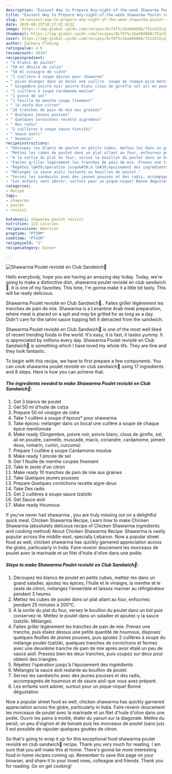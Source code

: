 ```yaml
---
description: "Easiest Way to Prepare Any-night-of-the-week Shawarma Poulet revisité en Club Sandwich🥪"
title: "Easiest Way to Prepare Any-night-of-the-week Shawarma Poulet revisité en Club Sandwich🥪"
slug: 14-easiest-way-to-prepare-any-night-of-the-week-shawarma-poulet-revisite-en-club-sandwich
date: 2020-08-25T10:27:01.613Z
image: https://img-global.cpcdn.com/recipes/8cf8f5c1ba40d868/751x532cq70/shawarma-poulet-revisite-en-club-sandwich🥪-photo-principale-de-la-recette.jpg
thumbnail: https://img-global.cpcdn.com/recipes/8cf8f5c1ba40d868/751x532cq70/shawarma-poulet-revisite-en-club-sandwich🥪-photo-principale-de-la-recette.jpg
cover: https://img-global.cpcdn.com/recipes/8cf8f5c1ba40d868/751x532cq70/shawarma-poulet-revisite-en-club-sandwich🥪-photo-principale-de-la-recette.jpg
author: Zachary Fleming
ratingvalue: 4.6
reviewcount: 30347
recipeingredient:
- "3 blancs de poulet"
- "50 ml dhuile de colza"
- "50 ml vinaigre de cidre"
- "1 cuillère à soupe dpices pour shawarma"
- " pices mlanger dans un bocal une cuillre  soupe de chaque pice mentionne"
- " Gingembre poivre noir poivre blanc clous de girofle sel ail en poudre cannelle muscade macis coriandre cardamome piment doux romarin cumin curcuma"
- "1 cuillère à soupe Cardamome moulue"
- "1 pince de sel"
- "1 feuille de menthe coupe finement"
- " le zeste dun citron"
- "10 tranches de pain de mie aux graines"
- " Quelques jeunes pousses"
- " Quelques cornichons recette aigredoux"
- " Des radis"
- "2 cuillères à soupe sauce tzatziki"
- " Sauce aioli"
- " Houmous"
recipeinstructions:
- "Découpez les blancs de poulet en petits cubes, mettez-les dans un grand saladier, ajoutez les épices, l&#39;huile et le vinaigre, la menthe et le zeste de citron, mélangez l&#39;ensemble et laissez mariner au réfrigérateur pendant 3 heures."
- "Mettez les cubes de poulet dans un plat allant au four, enfournez pendant 25 minutes à 200°C."
- "A la sortie du plat du four, versez le bouillon du poulet dans un bol puis conservez-le. Mettez le poulet dans un saladier et ajoutez-y la sauce tzatziki. Mélangez."
- "Faites griller légèrement les tranches de pain de mie. Prenez une tranche, puis étalez dessus une petite quantité de houmous, disposez quelques feuilles de jeunes pousses, puis ajoutez 2 cuillères à soupe du mélange poulet-tzatziki, quelques tranches de cornichons et fermez avec une deuxième tranche de pain de mie après avoir étalé un peu de sauce aioli. Pressez bien les deux tranches, puis coupez sur deux pour obtenir des triangles."
- "Répétez l&#39;opération jusqu&#39;à l&#39;épuisement des ingrédients."
- "Mélangez la sauce aioli restante au bouillon de poulet."
- "Servez les sandwichs avec des jeunes pousses et des radis, accompagnés de houmous et de sauce aioli que vous avez préparé."
- "Les enfants vont adorer, surtout pour un pique-nique! Bonne dégustation"
categories:
- Recipe
tags:
- shawarma
- poulet
- revisit

katakunci: shawarma poulet revisit 
nutrition: 123 calories
recipecuisine: American
preptime: "PT39M"
cooktime: "PT42M"
recipeyield: "1"
recipecategory: Dinner

---
```



![Shawarma Poulet revisité en Club Sandwich🥪](https://img-global.cpcdn.com/recipes/8cf8f5c1ba40d868/751x532cq70/shawarma-poulet-revisite-en-club-sandwich🥪-photo-principale-de-la-recette.jpg)

Hello everybody, hope you are having an amazing day today. Today, we're going to make a distinctive dish, shawarma poulet revisité en club sandwich🥪. It is one of my favorites. This time, I'm gonna make it a little bit tasty. This will be really delicious.

Shawarma Poulet revisité en Club Sandwich🥪.. Faites griller légèrement les tranches de pain de mie. Shawarma is a Levantine Arab meat preparation, where meat is placed on a spit and may be grilled for as long as a day. Didn&#39;t care for the tahini sauce topping felt it detracted from the sandwich.

Shawarma Poulet revisité en Club Sandwich🥪 is one of the most well liked of recent trending foods in the world. It's easy, it is fast, it tastes yummy. It is appreciated by millions every day. Shawarma Poulet revisité en Club Sandwich🥪 is something which I have loved my whole life. They are fine and they look fantastic.


To begin with this recipe, we have to first prepare a few components. You can cook shawarma poulet revisité en club sandwich🥪 using 17 ingredients and 8 steps. Here is how you can achieve that.

<!--inarticleads1-->

##### The ingredients needed to make Shawarma Poulet revisité en Club Sandwich🥪:

1. Get 3 blancs de poulet
1. Get 50 ml d&#39;huile de colza
1. Prepare 50 ml vinaigre de cidre
1. Take 1 cuillère à soupe d&#39;épices* pour shawarma
1. Take  épices: mélanger dans un bocal une cuillère à soupe de chaque épice mentionnée
1. Make ready  (Gingembre, poivre noir, poivre blanc, clous de girofle, sel, ail en poudre, cannelle, muscade, macis, coriandre, cardamome, piment doux, romarin, cumin, curcuma)
1. Prepare 1 cuillère à soupe Cardamome moulue
1. Make ready 1 pincée de sel
1. Get 1 feuille de menthe coupée finement
1. Take  le zeste d&#39;un citron
1. Make ready 10 tranches de pain de mie aux graines
1. Take  Quelques jeunes pousses
1. Prepare  Quelques cornichons recette aigre-doux
1. Take  Des radis
1. Get 2 cuillères à soupe sauce tzatziki
1. Get  Sauce aioli
1. Make ready  Houmous


If you&#39;ve never had shawarma , you are truly missing out on a delightful quick meal. Chicken Shawarma Recipe, Learn how to make Chicken Shawarma (absolutely delicious recipe of Chicken Shawarma ingredients and cooking method) About Chicken Shawarma Recipe: Shawarma is vastly popular across the middle-east, specially Lebanon. Now a popular street food as well, chicken shawarma has quickly garnered appreciation across the globe, particularly in India. Faire revenir doucement les morceaux de poulet avec la marinade et un filet d&#39;huile d&#39;olive dans une poêle. 

<!--inarticleads2-->

##### Steps to make Shawarma Poulet revisité en Club Sandwich🥪:

1. Découpez les blancs de poulet en petits cubes, mettez-les dans un grand saladier, ajoutez les épices, l&#39;huile et le vinaigre, la menthe et le zeste de citron, mélangez l&#39;ensemble et laissez mariner au réfrigérateur pendant 3 heures.
1. Mettez les cubes de poulet dans un plat allant au four, enfournez pendant 25 minutes à 200°C.
1. A la sortie du plat du four, versez le bouillon du poulet dans un bol puis conservez-le. Mettez le poulet dans un saladier et ajoutez-y la sauce tzatziki. Mélangez.
1. Faites griller légèrement les tranches de pain de mie. Prenez une tranche, puis étalez dessus une petite quantité de houmous, disposez quelques feuilles de jeunes pousses, puis ajoutez 2 cuillères à soupe du mélange poulet-tzatziki, quelques tranches de cornichons et fermez avec une deuxième tranche de pain de mie après avoir étalé un peu de sauce aioli. Pressez bien les deux tranches, puis coupez sur deux pour obtenir des triangles.
1. Répétez l&#39;opération jusqu&#39;à l&#39;épuisement des ingrédients.
1. Mélangez la sauce aioli restante au bouillon de poulet.
1. Servez les sandwichs avec des jeunes pousses et des radis, accompagnés de houmous et de sauce aioli que vous avez préparé.
1. Les enfants vont adorer, surtout pour un pique-nique! Bonne dégustation


Now a popular street food as well, chicken shawarma has quickly garnered appreciation across the globe, particularly in India. Faire revenir doucement les morceaux de poulet avec la marinade et un filet d&#39;huile d&#39;olive dans une poêle. Ouvrir les pains à moitié, étaler du yaourt sur la diagonale. Mettre du persil, un peu d&#39;oignon et de tomate puis les morceaux de poulet (sans jus). Il est possible de rajouter quelques gouttes de citron. 

So that's going to wrap it up for this exceptional food shawarma poulet revisité en club sandwich🥪 recipe. Thank you very much for reading. I am sure that you will make this at home. There's gonna be more interesting food in home recipes coming up. Remember to save this page on your browser, and share it to your loved ones, colleague and friends. Thank you for reading. Go on get cooking!
